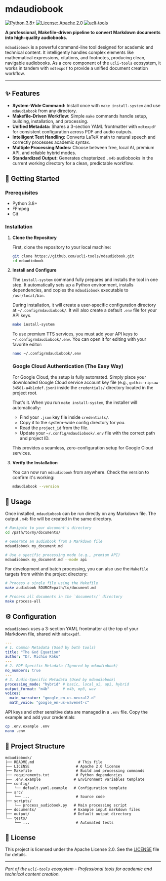 # mdaudiobook

[![Python 3.8+](https://img.shields.io/badge/python-3.8+-blue.svg)](https://www.python.org/downloads/)
[![License: Apache 2.0](https://img.shields.io/badge/License-Apache%202.0-yellow.svg)](https://opensource.org/licenses/Apache-2.0)
[![ucli-tools](https://img.shields.io/badge/ucli--tools-ecosystem-green.svg)](https://github.com/ucli-tools)

**A professional, Makefile-driven pipeline to convert Markdown documents into high-quality audiobooks.**

`mdaudiobook` is a powerful command-line tool designed for academic and technical content. It intelligently handles complex elements like mathematical expressions, citations, and footnotes, producing clean, navigable audiobooks. As a core component of the `ucli-tools` ecosystem, it works in tandem with `mdtexpdf` to provide a unified document creation workflow.

---

## ✨ Features

- **System-Wide Command:** Install once with `make install-system` and use `mdaudiobook` from any directory.
- **Makefile-Driven Workflow:** Simple `make` commands handle setup, building, installation, and processing.
- **Unified Metadata:** Shares a 3-section YAML frontmatter with `mdtexpdf` for consistent configuration across PDF and audio outputs.
- **Intelligent Text Handling:** Converts LaTeX math to natural speech and correctly processes academic syntax.
- **Multiple Processing Modes:** Choose between free, local AI, premium API, and reliable hybrid modes.
- **Standardized Output:** Generates chapterized `.m4b` audiobooks in the current working directory for a clean, predictable workflow.

## 🚀 Getting Started

### Prerequisites

- Python 3.8+
- FFmpeg
- Git

### Installation

1.  **Clone the Repository**

    First, clone the repository to your local machine:
    ```bash
    git clone https://github.com/ucli-tools/mdaudiobook.git
    cd mdaudiobook
    ```

2.  **Install and Configure**

    The `install-system` command fully prepares and installs the tool in one step. It automatically sets up a Python environment, installs dependencies, and copies the `mdaudiobook` executable to `/usr/local/bin`.

    During installation, it will create a user-specific configuration directory at `~/.config/mdaudiobook/`. It will also create a default `.env` file for your API keys.

    ```bash
    make install-system
    ```

    To use premium TTS services, you must add your API keys to `~/.config/mdaudiobook/.env`. You can open it for editing with your favorite editor:
    ```bash
    nano ~/.config/mdaudiobook/.env
    ```

    ### Google Cloud Authentication (The Easy Way)

    For Google Cloud, the setup is fully automated. Simply place your downloaded Google Cloud service account key file (e.g., `gothic-ripsaw-34581-a4b1cdef.json`) inside the `credentials/` directory located in the project root.

    That's it. When you run `make install-system`, the installer will automatically:
    - Find your `.json` key file inside `credentials/`.
    - Copy it to the system-wide config directory for you.
    - Read the `project_id` from the file.
    - Update your `~/.config/mdaudiobook/.env` file with the correct path and project ID.

    This provides a seamless, zero-configuration setup for Google Cloud services.

3.  **Verify the Installation**

    You can now run `mdaudiobook` from anywhere. Check the version to confirm it's working:
    ```bash
    mdaudiobook --version
    ```

## 🔧 Usage

Once installed, `mdaudiobook` can be run directly on any Markdown file. The output `.m4b` file will be created in the same directory.

```bash
# Navigate to your document's directory
cd /path/to/my/documents/

# Generate an audiobook from a Markdown file
mdaudiobook my_document.md

# Use a specific processing mode (e.g., premium API)
mdaudiobook my_document.md --mode api
```

For development and batch processing, you can also use the `Makefile` targets from within the project directory:

```bash
# Process a single file using the Makefile
make audiobook SOURCE=path/to/document.md

# Process all documents in the `documents/` directory
make process-all
```

## ⚙️ Configuration

`mdaudiobook` uses a 3-section YAML frontmatter at the top of your Markdown file, shared with `mdtexpdf`.

```yaml
---
# 1. Common Metadata (Used by both tools)
title: "The God Equation"
author: "Dr. Michio Kaku"
---
# 2. PDF-Specific Metadata (Ignored by mdaudiobook)
no_numbers: true
---
# 3. Audio-Specific Metadata (Used by mdaudiobook)
processing_mode: "hybrid" # basic, local_ai, api, hybrid
output_format: "m4b"      # m4b, mp3, wav
voices:
  main_narrator: "google_en-us-neural2-d"
  math_voice: "google_en-us-wavenet-c"
```

API keys and other sensitive data are managed in a `.env` file. Copy the example and add your credentials:

```bash
cp .env.example .env
nano .env
```

## 📁 Project Structure

```
mdaudiobook/
├── README.md                    # This file
├── LICENSE                     # Apache 2.0 license
├── Makefile                    # Build and processing commands
├── requirements.txt            # Python dependencies
├── .env.example               # Environment variables template
├── config/
│   └── default.yaml.example   # Configuration template
├── src/
│   └── ...                     # Source code
├── scripts/
│   └── process_audiobook.py   # Main processing script
├── documents/                 # Example input markdown files
├── output/                    # Default output directory
└── tests/
    └── ...                     # Automated tests
```

## 📄 License

This project is licensed under the Apache License 2.0. See the [LICENSE](LICENSE) file for details.

---

*Part of the `ucli-tools` ecosystem - Professional tools for academic and technical content creation.*
